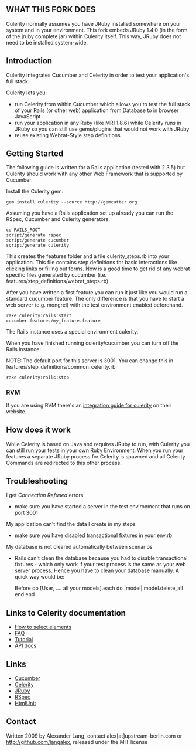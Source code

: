## WHAT THIS FORK DOES

Culerity normally assumes you have JRuby installed somewhere on your system and in your environment. This fork embeds JRuby 1.4.0 (in the form of the jruby complete jar) within Culerity itself. This way, JRuby does not need to be installed system-wide.

## Introduction

Culerity integrates Cucumber and Celerity in order to test your application's full stack.

Culerity lets you:
* run Celerity from within Cucumber which allows you to test the full stack of your Rails (or other web) application from Database to in browser JavaScript
* run your application in any Ruby (like MRI 1.8.6) while Celerity runs in JRuby so you can still use gems/plugins that would not work with JRuby
* reuse existing Webrat-Style step definitions

## Getting Started

The following guide is written for a Rails application (tested with 2.3.5) but Culerity should work with any other Web Framework that is supported by Cucumber.

Install the Culerity gem:

    gem install culerity --source http://gemcutter.org
 
Assuming you have a Rails application set up already you can run the RSpec, Cucumber and Culerity generators:

    cd RAILS_ROOT
    script/generate rspec
    script/generate cucumber
    script/generate culerity

This creates the features folder and a file culerity_steps.rb into your application. This file contains step definitions for basic interactions like clicking links or filling out forms. Now is a good time to get rid of any webrat specific files generated by cucumber (i.e. features/step_definitions/webrat_steps.rb).
 
After you have written a first feature you can run it just like you would run a standard cucumber feature. The only difference is that you have to start a web server (e.g. mongrel) with the test environment enabled beforehand.

    rake culerity:rails:start
    cucumber features/my_feature.feature

The Rails instance uses a special environment culerity.

When you have finished running culerity/cucumber you can turn off the Rails instance:

NOTE: The default port for this server is 3001. You can change this in features/step_definitions/common_celerity.rb

    rake culerity:rails:stop
    
### RVM

If you are using RVM there's an [integration guide for culerity](http://rvm.beginrescueend.com/integration/culerity/) on their website.

## How does it work

While Celerity is based on Java and requires JRuby to run, with Culerity you can still run your tests in your own Ruby Environment. When you run your features a separate JRuby process for Celerity is spawned and all Celerity Commands are redirected to this other process.

## Troubleshooting

I get _Connection Refused_ errors

* make sure you have started a server in the test environment that runs on port 3001

My application can't find the data I create in my steps

* make sure you have disabled transactional fixtures in your env.rb

My database is not cleared automatically between scenarios

* Rails can't clean the database because you had to disable transactional fixtures - which only work if your test process is the same as your web server process. Hence you have to clean your database manually. A quick way would be:

    Before do
      [User, .... all your models].each do |model|
        model.delete_all
      end
    end


## Links to Celerity documentation

* [How to select elements](http://celerity.rubyforge.org/yard/Celerity/Container.html)
* [FAQ](http://wiki.github.com/jarib/celerity/faq)
* [Tutorial](http://wiki.github.com/jarib/celerity/getting-started)
* [API docs](http://celerity.rubyforge.org/yard/)

## Links

* [Cucumber](http://github.com/aslakhellesoy/cucumber/wikis)
* [Celerity](http://celerity.rubyforge.org)
* [JRuby](http://jruby.org)
* [RSpec](http://rspec.info)
* [HtmlUnit](http://htmlunit.sourceforge.net/)

## Contact

Written 2009 by Alexander Lang, contact alex[at]upstream-berlin.com or <http://github.com/langalex>, released under the MIT license
